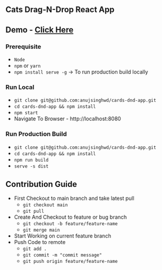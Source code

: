 ## Cats Drag-N-Drop React App

## Demo - <a href="https://anujsinghwd.github.io/cards-dnd-app/">Click Here</a>

### Prerequisite
- `Node`
- `npm` or `yarn`
- `npm install serve -g`  -> To run production build locally

### Run Local
- `git clone git@github.com:anujsinghwd/cards-dnd-app.git`
- `cd cards-dnd-app && npm install`
- `npm start`
- Navigate To Browser - <a>http://localhost:8080</a>

### Run Production Build
- `git clone git@github.com:anujsinghwd/cards-dnd-app.git`
- `cd cards-dnd-app && npm install`
- `npm run build`
- `serve -s dist`


## Contribution Guide
- First Checkout to main branch and take latest pull
    - `git checkout main`
    - `git pull`
- Create And Checkout to feature or bug branch
    - `git checkout -b feature/feature-name`
    - `git merge main`
- Start Working on current feature branch
- Push Code to remote
    - `git add .`
    - `git commit -m "commit message"`
    - `git push origin feature/feature-name`